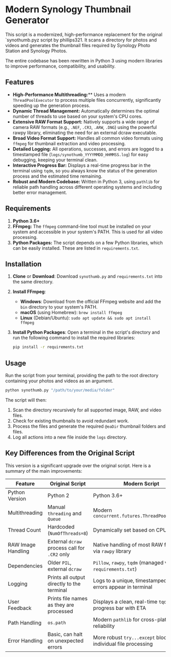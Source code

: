 # Modern Synology Thumbnail Generator

This script is a modernized, high-performance replacement for the original `synothumb.pyz script by phillips321. It scans a directory for photos and videos and generates the thumbnail files required by Synology Photo Station and Synology Photos.

The entire codebase has been rewritten in Python 3 using modern libraries to improve performance, compatibility, and usability.

## Features

- **High-Performance Multithreading:**** Uses a modern `ThreadPoolExecutor` to process multiple files concurrently, significantly speeding up the generation process.
- **Dynamic Thread Management:** Automatically determines the optimal number of threads to use based on your system's CPU cores.
- **Extensive RAW Format Support:** Natively supports a wide range of camera RAW formats (e.g., `.NEF`, `.CR3`, `.ARW`, `.DNG`) using the powerful rawpy library, eliminating the need for an external dcraw executable.
- **Broad Video Format Support:** Handles all common video formats using `ffmpeg` for thumbnail extraction and video processing.
- **Detailed Logging:** All operations, successes, and errors are logged to a timestamped file (`logs/synothumb_YYYYMMDD_HHMMSS.log`) for easy debugging, keeping your terminal clean.
- **Interactive Progress Bar:** Displays a real-time progress bar in the terminal using `tqdm`, so you always know the status of the generation process and the estimated time remaining.
- **Robust and Modern Codebase:** Written in Python 3, using `pathlib` for reliable path handling across different operating systems and including better error management.

## Requirements

 1. **Python 3.6+**
 1. **FFmpeg:** The `ffmpeg` command-line tool must be installed on your system and accessible in your system's PATH. This is used for all video processing.
 1. **Python Packages:** The script depends on a few Python libraries, which can be easily installed. These are listed in `requirements.txt`.

## Installation

 1. **Clone** or **Download**: Download `synothumb.py` and `requirements.txt` into the same directory.
 1. **Install FFmpeg**:
    - **Windows**: Download from the official FFmpeg website and add the `bin` directory to your system's PATH.
    - **macOS** (using Homebrew): `brew install ffmpeg`
    - **Linux** (Debian/Ubuntu): `sudo apt update && sudo apt install ffmpeg`
 1. **Install Python Packages**: Open a terminal in the script's directory and run the following command to install the required libraries:

    ```bash
    pip install -r requirements.txt
    ```

## Usage

Run the script from your terminal, providing the path to the root directory containing your photos and videos as an argument.

```bash
python synothumb.py "/path/to/your/media/folder"
```

The script will then:

 1. Scan the directory recursively for all supported image, RAW, and video files.
 1. Check for existing thumbnails to avoid redundant work.
 1. Process the files and generate the required `@eaDir` thumbnail folders and files.
 1. Log all actions into a new file inside the `logs` directory.

## Key Differences from the Original Script

This version is a significant upgrade over the original script. Here is a summary of the main improvements:

| Feature | Original Script | Modern Script |
| -------- | ------- | -------- |
| Python Version | Python 2 | Python 3.6+ |
| Multithreading | Manual `threading` and `Queue` | Modern `concurrent.futures.ThreadPoolExecutor` |
| Thread Count | Hardcoded (`NumOfThreads=8`) | Dynamically set based on CPU cores |
| RAW Image Handling | External `dcraw` process call for `.CR2` only | Native handling of most RAW formats via `rawpy` library |
| Dependencies | Older `PIL`, external `dcraw` | `Pillow`, `rawpy`, `tqdm` (managed via `requirements.txt`) |
| Logging | Prints all output directly to the terminal | Logs to a unique, timestamped file; only errors appear in terminal |
| User Feedback | Prints file names as they are processed | Displays a clean, real-time `tqdm` progress bar with ETA |
| Path Handling | `os.path` | Modern `pathlib` for cross-platform reliability |
| Error Handling | Basic, can halt on unexpected errors | More robust `try...except` blocks for individual file processing |
